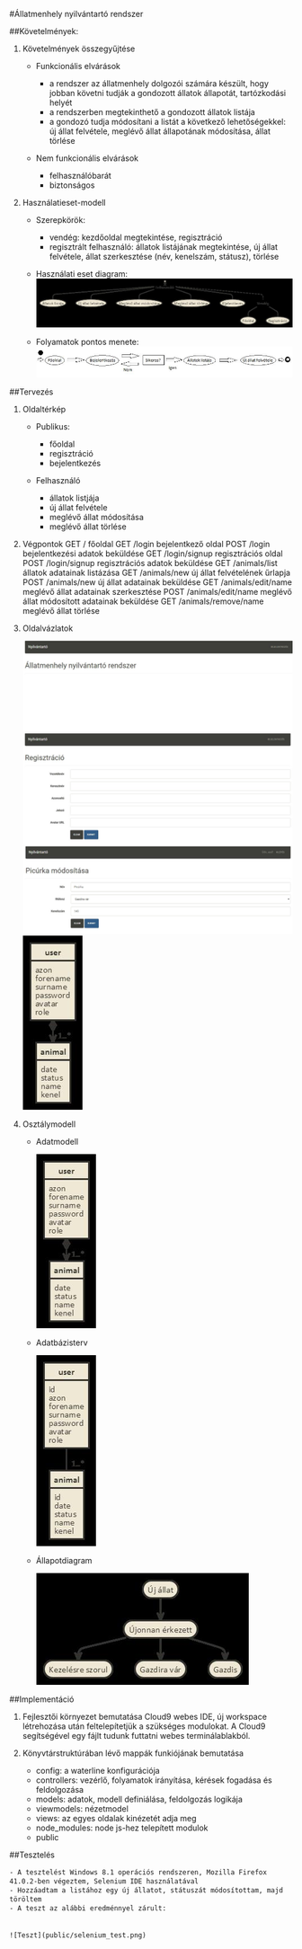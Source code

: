 #Állatmenhely nyilvántartó rendszer

##Követelmények:

1. Követelmények összegyűjtése

    - Funkcionális elvárások
        + a rendszer az állatmenhely dolgozói számára készült, hogy jobban követni tudják a gondozott állatok állapotát, tartózkodási helyét
        + a rendszerben megtekinthető a gondozott állatok listája
        + a gondozó tudja módosítani a listát a következő lehetőségekkel: új állat felvétele, meglévő állat állapotának módosítása, állat törlése
    
    - Nem funkcionális elvárások
        + felhasználóbarát
        + biztonságos

2. Használatieset-modell
    - Szerepkörök:
        + vendég: kezdőoldal megtekintése, regisztráció
        + regisztrált felhasználó: állatok listájának megtekintése, új állat felvétele, állat szerkesztése (név, kenelszám, státusz), törlése
    
    - Használati eset diagram:
        ![Használati eset diagram](workspace/img/11.jpg)
    
    - Folyamatok pontos menete:
         ![Folyamatok pontos menete](workspace/img/12.jpg)


##Tervezés

    
1. Oldaltérkép
    
    + Publikus:
        
        - főoldal
		- regisztráció
        - bejelentkezés
        
    + Felhasználó
        
        - állatok listjája
        - új állat felvétele
        - meglévő állat módosítása
        - meglévő állat törlése

2. Végpontok
	GET / főoldal
	GET /login bejelentkező oldal
	POST /login bejelentkezési adatok beküldése
	GET /login/signup regisztrációs oldal
	POST /login/signup regisztrációs adatok beküldése
	GET /animals/list állatok adatainak listázása
	GET /animals/new új állat felvételének űrlapja
	POST /animals/new új állat adatainak beküldése
	GET /animals/edit/name meglévő állat adatainak szerkesztése
	POST /animals/edit/name meglévő állat módosított adatainak beküldése
	GET /animals/remove/name meglévő állat törlése

        


3. Oldalvázlatok
    
    ![Kezdőlap](workspace/img/1.jpg)
    ![Regisztárció](workspace/img/3.jpg)
    ![Listázás](workspace/img/6.jpg)
    ![Módosítás](workspace/img/7.jpg)

4. Osztálymodell
    - Adatmodell
    
        ![Adatmodell](workspace/img/7.jpg)

    - Adatbázisterv
    
        ![Adatbázisterv](workspace/img/8.jpg)
        
    - Állapotdiagram
    
        ![Állapotdiagram](workspace/img/10.jpg)

##Implementáció
1. Fejlesztői környezet bemutatása
    Cloud9 webes IDE, új workspace létrehozása után feltelepítetjük a szükséges modulokat. A Cloud9 segítségével egy fájlt tudunk futtatni webes terminálablakból.
    
2. Könyvtárstruktúrában lévő mappák funkiójának bemutatása
    - config: a waterline konfigurációja
    - controllers: vezérlő, folyamatok irányítása, kérések fogadása és feldolgozása
    - models: adatok, modell definiálása, feldolgozás logikája
    - viewmodels: nézetmodel 
    - views: az egyes oldalak kinézetét adja meg
    - node_modules: node js-hez telepített modulok
    - public
	

##Tesztelés

	- A tesztelést Windows 8.1 operációs rendszeren, Mozilla Firefox 41.0.2-ben végeztem, Selenium IDE használatával
	- Hozzáadtam a listához egy új állatot, státuszát módosítottam, majd töröltem
	- A teszt az alábbi eredménnyel zárult:


	![Teszt](public/selenium_test.png)
